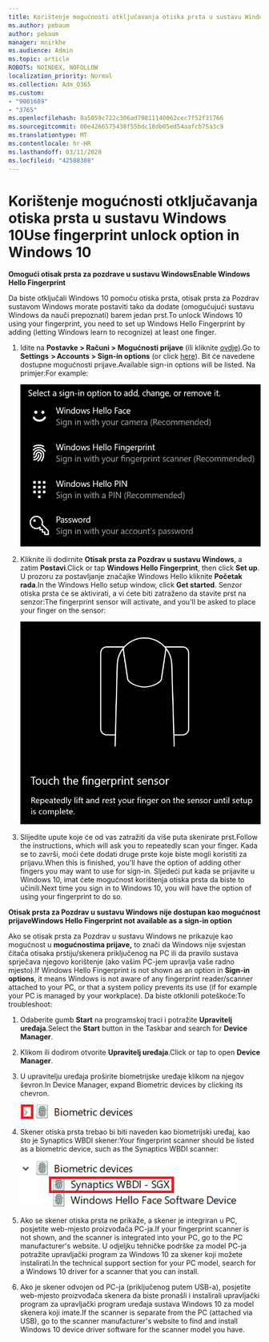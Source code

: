 ```yaml
---
title: Korištenje mogućnosti otključavanja otiska prsta u sustavu Windows 10
ms.author: pebaum
author: pebaum
manager: mnirkhe
ms.audience: Admin
ms.topic: article
ROBOTS: NOINDEX, NOFOLLOW
localization_priority: Normal
ms.collection: Adm_O365
ms.custom:
- "9001689"
- "3765"
ms.openlocfilehash: 8a5059c722c306ad79811140062cec7f52f31766
ms.sourcegitcommit: 00e4266575438f55bdc18db05ed54aafcb75a3c9
ms.translationtype: MT
ms.contentlocale: hr-HR
ms.lasthandoff: 03/11/2020
ms.locfileid: "42588308"
---
```

# <a name="use-fingerprint-unlock-option-in-windows-10"></a><span data-ttu-id="6dd6b-102">Korištenje mogućnosti otključavanja otiska prsta u sustavu Windows 10</span><span class="sxs-lookup"><span data-stu-id="6dd6b-102">Use fingerprint unlock option in Windows 10</span></span>

<span data-ttu-id="6dd6b-103">**Omogući otisak prsta za pozdrave u sustavu Windows**</span><span class="sxs-lookup"><span data-stu-id="6dd6b-103">**Enable Windows Hello Fingerprint**</span></span>

<span data-ttu-id="6dd6b-104">Da biste otključali Windows 10 pomoću otiska prsta, otisak prsta za Pozdrav sustavom Windows morate postaviti tako da dodate (omogućujući sustavu Windows da nauči prepoznati) barem jedan prst.</span><span class="sxs-lookup"><span data-stu-id="6dd6b-104">To unlock Windows 10 using your fingerprint, you need to set up Windows Hello Fingerprint by adding (letting Windows learn to recognize) at least one finger.</span></span> 

1. <span data-ttu-id="6dd6b-105">Idite na **Postavke > Računi > Mogućnosti prijave** (ili kliknite [ovdje](ms-settings:signinoptions?activationSource=GetHelp)).</span><span class="sxs-lookup"><span data-stu-id="6dd6b-105">Go to **Settings  > Accounts > Sign-in options** (or click [here](ms-settings:signinoptions?activationSource=GetHelp)).</span></span> <span data-ttu-id="6dd6b-106">Bit će navedene dostupne mogućnosti prijave.</span><span class="sxs-lookup"><span data-stu-id="6dd6b-106">Available sign-in options will be listed.</span></span> <span data-ttu-id="6dd6b-107">Na primjer:</span><span class="sxs-lookup"><span data-stu-id="6dd6b-107">For example:</span></span>

    ![Opcije prijave.](media/sign-in-options.png)

2. <span data-ttu-id="6dd6b-109">Kliknite ili dodirnite **Otisak prsta za Pozdrav u sustavu Windows**, a zatim **Postavi**.</span><span class="sxs-lookup"><span data-stu-id="6dd6b-109">Click or tap **Windows Hello Fingerprint**, then click **Set up**.</span></span> <span data-ttu-id="6dd6b-110">U prozoru za postavljanje značajke Windows Hello kliknite **Početak rada**.</span><span class="sxs-lookup"><span data-stu-id="6dd6b-110">In the Windows Hello setup window, click **Get started**.</span></span> <span data-ttu-id="6dd6b-111">Senzor otiska prsta će se aktivirati, a vi ćete biti zatraženo da stavite prst na senzor:</span><span class="sxs-lookup"><span data-stu-id="6dd6b-111">The fingerprint sensor will activate, and you'll be asked to place your finger on the sensor:</span></span>

   ![Senzor otiska prsta.](media/fingerprint-sensor.png)

3. <span data-ttu-id="6dd6b-113">Slijedite upute koje će od vas zatražiti da više puta skenirate prst.</span><span class="sxs-lookup"><span data-stu-id="6dd6b-113">Follow the instructions, which will ask you to repeatedly scan your finger.</span></span> <span data-ttu-id="6dd6b-114">Kada se to završi, moći ćete dodati druge prste koje biste mogli koristiti za prijavu.</span><span class="sxs-lookup"><span data-stu-id="6dd6b-114">When this is finished, you'll have the option of adding other fingers you may want to use for sign-in.</span></span> <span data-ttu-id="6dd6b-115">Sljedeći put kada se prijavite u Windows 10, imat ćete mogućnost korištenja otiska prsta da biste to učinili.</span><span class="sxs-lookup"><span data-stu-id="6dd6b-115">Next time you sign in to Windows 10, you will have the option of using your fingerprint to do so.</span></span>

<span data-ttu-id="6dd6b-116">**Otisak prsta za Pozdrav u sustavu Windows nije dostupan kao mogućnost prijave**</span><span class="sxs-lookup"><span data-stu-id="6dd6b-116">**Windows Hello Fingerprint not available as a sign-in option**</span></span>

<span data-ttu-id="6dd6b-117">Ako se otisak prsta za Pozdrav u sustavu Windows ne prikazuje kao mogućnost u **mogućnostima prijave,** to znači da Windows nije svjestan čitača otisaka prstiju/skenera priključenog na PC ili da pravilo sustava sprječava njegovo korištenje (ako vašim PC-jem upravlja vaše radno mjesto).</span><span class="sxs-lookup"><span data-stu-id="6dd6b-117">If Windows Hello Fingerprint is not shown as an option in **Sign-in options**, it means Windows is not aware of any fingerprint reader/scanner attached to your PC, or that a system policy prevents its use (if for example your PC is managed by your workplace).</span></span> <span data-ttu-id="6dd6b-118">Da biste otklonili poteškoće:</span><span class="sxs-lookup"><span data-stu-id="6dd6b-118">To troubleshoot:</span></span> 

1. <span data-ttu-id="6dd6b-119">Odaberite gumb **Start** na programskoj traci i potražite **Upravitelj uređaja**.</span><span class="sxs-lookup"><span data-stu-id="6dd6b-119">Select the **Start** button in the Taskbar and search for **Device Manager**.</span></span>

2. <span data-ttu-id="6dd6b-120">Klikom ili dodirom otvorite **Upravitelj uređaja**.</span><span class="sxs-lookup"><span data-stu-id="6dd6b-120">Click or tap to open **Device Manager**.</span></span>

3. <span data-ttu-id="6dd6b-121">U upravitelju uređaja proširite biometrijske uređaje klikom na njegov ševron.</span><span class="sxs-lookup"><span data-stu-id="6dd6b-121">In Device Manager, expand Biometric devices by clicking its chevron.</span></span>

   ![Biometrijski uređaji.](media/biometric-devices.png)

4. <span data-ttu-id="6dd6b-123">Skener otiska prsta trebao bi biti naveden kao biometrijski uređaj, kao što je Synaptics WBDI skener:</span><span class="sxs-lookup"><span data-stu-id="6dd6b-123">Your fingerprint scanner should be listed as a biometric device, such as the Synaptics WBDI scanner:</span></span>

   ![Biometrijski uređaji.](media/biometric-devices-expanded.png)

5. <span data-ttu-id="6dd6b-125">Ako se skener otiska prsta ne prikaže, a skener je integriran u PC, posjetite web-mjesto proizvođača PC-ja.</span><span class="sxs-lookup"><span data-stu-id="6dd6b-125">If your fingerprint scanner is not shown, and the scanner is integrated into your PC, go to the PC manufacturer's website.</span></span> <span data-ttu-id="6dd6b-126">U odjeljku tehničke podrške za model PC-ja potražite upravljački program za Windows 10 za skener koji možete instalirati.</span><span class="sxs-lookup"><span data-stu-id="6dd6b-126">In the technical support section for your PC model, search for a Windows 10 driver for a scanner that you can install.</span></span>

6. <span data-ttu-id="6dd6b-127">Ako je skener odvojen od PC-ja (priključenog putem USB-a), posjetite web-mjesto proizvođača skenera da biste pronašli i instalirali upravljački program za upravljački program uređaja sustava Windows 10 za model skenera koji imate.</span><span class="sxs-lookup"><span data-stu-id="6dd6b-127">If the scanner is separate from the PC (attached via USB), go to the scanner manufacturer's website to find and install Windows 10 device driver software for the scanner model you have.</span></span>
